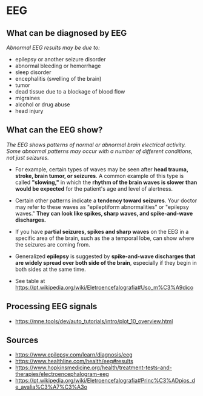 # EEG

## What can be diagnosed by EEG

*Abnormal EEG results may be due to:*

 - epilepsy or another seizure disorder
 - abnormal bleeding or hemorrhage
 - sleep disorder
 - encephalitis (swelling of the brain)
 - tumor
 - dead tissue due to a blockage of blood flow
 - migraines
 - alcohol or drug abuse
 - head injury

## What can the EEG show?

*The EEG shows patterns of normal or abnormal brain electrical activity. Some abnormal patterns may occur with a number of different conditions, not just seizures.*

 - For example, certain types of waves may be seen after **head trauma, stroke, brain tumor, or seizures**. A common example of this type is called **"slowing,"** in which the **rhythm of the brain waves is slower than would be expected** for the patient's age and level of alertness.

 - Certain other patterns indicate a **tendency toward seizures**. Your doctor may refer to these waves as "epileptiform abnormalities" or "epilepsy waves." **They can look like spikes, sharp waves, and spike-and-wave discharges.**

 - If you have **partial seizures, spikes and sharp waves** on the EEG in a specific area of the brain, such as the a temporal lobe, can show where the seizures are coming from.   

 - Generalized **epilepsy** is suggested by **spike-and-wave discharges that are widely spread over both side of the brain**, especially if they begin in both sides at the same time.

 - See table at <https://pt.wikipedia.org/wiki/Eletroencefalografia#Uso_m%C3%A9dico>
 
## Processing EEG signals

 - <https://mne.tools/dev/auto_tutorials/intro/plot_10_overview.html>

## Sources

 - <https://www.epilepsy.com/learn/diagnosis/eeg>
 - <https://www.healthline.com/health/eeg#results>
 - <https://www.hopkinsmedicine.org/health/treatment-tests-and-therapies/electroencephalogram-eeg>
 - <https://pt.wikipedia.org/wiki/Eletroencefalografia#Princ%C3%ADpios_de_avalia%C3%A7%C3%A3o>
